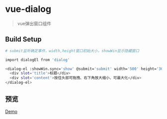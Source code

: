 # vue-dialog

> vue弹出窗口组件

## Build Setup

``` bash
# submit监听确定事件，width,height窗口初始大小，showWin显示隐藏窗口

import dialogEl from 'dialog'

<dialog-el :showWin.sync='show' @submit='submit' width='500' height='300'>
  <div slot='title'>标题</div>
  <div slot='content'>按住头部可拖拽、右下角放大缩小、可最大化</div>
</dialog-el>
```
## 预览

<a href="https://zhazhjie.github.io/fly-ui">Demo</a>
